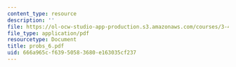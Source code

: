 ```yaml
---
content_type: resource
description: ''
file: https://ol-ocw-studio-app-production.s3.amazonaws.com/courses/3-45-magnetic-materials-spring-2004/666a965cf63950583680e163035cf237_probs_6.pdf
file_type: application/pdf
resourcetype: Document
title: probs_6.pdf
uid: 666a965c-f639-5058-3680-e163035cf237
---
```

